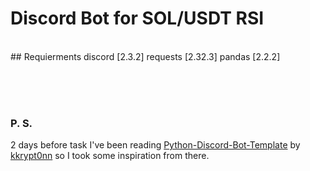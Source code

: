 # Discord Bot for SOL/USDT RSI

<br/>
## Requierments
discord [2.3.2]
requests [2.32.3]
pandas [2.2.2]




<br/><br/><br/>
### P. S.
2 days before task I've been reading <a href='https://github.com/kkrypt0nn/Python-Discord-Bot-Template'>Python-Discord-Bot-Template</a> by <a href="https://github.com/kkrypt0nn">kkrypt0nn</a> so I took some inspiration from there.

